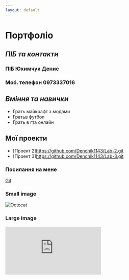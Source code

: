 ```yaml
---
layout: default
---
```


# **Портфоліо**



## **_ПІБ та контакти_**

### ПІБ Юхимчук Денис
### Моб. телефон 0973337016

## **_Вміння та навички_**

* Грать майкрафт з модами
* Гратьв футбол
* Грать в гта онлайн

## Мої проекти

* [Проект 2]https://github.com/Denchik1143/Lab-2.git
* [Проект 3]https://github.com/Denchik1143/Lab-3.git


### Посилання на мене

[Git](https://github.com/Denchik1143)


### Small image

![Octocat](https://github.githubassets.com/images/icons/emoji/octocat.png)

### Large image

![Branching](https://wallpaper.mob.org.ua/image/flagi-fon-26177.html)


